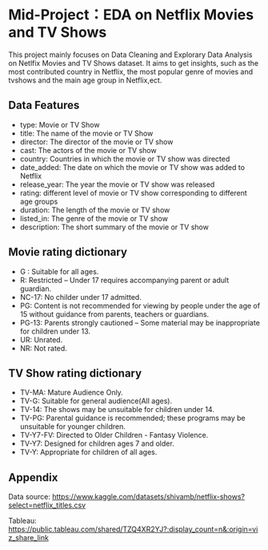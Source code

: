 
# Mid-Project：EDA on Netflix Movies and TV Shows

This project mainly focuses on Data Cleaning and Explorary Data Analysis on Netlfix Movies and TV Shows dataset. It aims to get insights, such as the most contributed country in Netflix, the most popular genre of movies and tvshows and the main age group in Netflix,ect.


## Data Features

- type: Movie or TV Show
- title: The name of the movie or TV Show 
- director: The director of the movie or TV show
- cast: The actors of the movie or TV show
- country: Countries in which the movie or TV show was directed
- date_added: The date on which the movie or TV show was added to Netflix
- release_year: The year the movie or TV show was released
- rating: different level of movie or TV show corresponding to different age groups
- duration: The length of the movie or TV show
- listed_in: The genre of the movie or TV show
- description: The short summary of the movie or TV show

## Movie rating dictionary
- G : Suitable for all ages.
- R: Restricted – Under 17 requires accompanying parent or adult guardian.
- NC-17: No childer under 17 admitted.
- PG: Content is not recommended for viewing by people under the age of 15 without guidance from parents, teachers or guardians.
- PG-13: Parents strongly cautioned – Some material may be inappropriate for children under 13.
- UR: Unrated.
- NR: Not rated.

## TV Show rating dictionary
- TV-MA: Mature Audience Only.
- TV-G: Suitable for general audience(All ages).
- TV-14: The shows may be unsuitable for children under 14.
- TV-PG: Parental guidance is recommended; these programs may be unsuitable for younger children.
- TV-Y7-FV: Directed to Older Children - Fantasy Violence.
- TV-Y7: Designed for children ages 7 and older.
- TV-Y: Appropriate for children of all ages.


## Appendix

Data source: https://www.kaggle.com/datasets/shivamb/netflix-shows?select=netflix_titles.csv 

Tableau: https://public.tableau.com/shared/TZQ4XR2YJ?:display_count=n&:origin=viz_share_link


